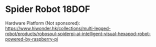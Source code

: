 # Spider Robot 18DOF
Hardware Platform (Not sponsored): https://www.hiwonder.hk/collections/multi-legged-robot/products/robosoul-spiderpi-ai-intelligent-visual-hexapod-robot-powered-by-raspberry-pi
